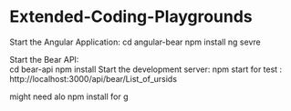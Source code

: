 # Extended-Coding-Playgrounds
Start the Angular Application:
cd angular-bear
npm install
ng sevre

Start the Bear API:  
cd bear-api
npm install
Start the development server:
npm start
for test : http://localhost:3000/api/bear/List_of_ursids

might need alo npm install for g
